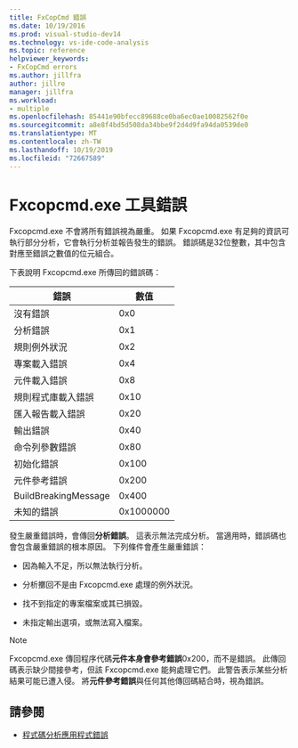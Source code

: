 ```yaml
---
title: FxCopCmd 錯誤
ms.date: 10/19/2016
ms.prod: visual-studio-dev14
ms.technology: vs-ide-code-analysis
ms.topic: reference
helpviewer_keywords:
- FxCopCmd errors
ms.author: jillfra
author: jillre
manager: jillfra
ms.workload:
- multiple
ms.openlocfilehash: 85441e90bfecc89688ce0ba6ec0ae10082562f0e
ms.sourcegitcommit: a8e8f4bd5d508da34bbe9f2d4d9fa94da0539de0
ms.translationtype: MT
ms.contentlocale: zh-TW
ms.lasthandoff: 10/19/2019
ms.locfileid: "72667589"
---
```

# <a name="fxcopcmd-tool-errors"></a>Fxcopcmd.exe 工具錯誤

Fxcopcmd.exe 不會將所有錯誤視為嚴重。 如果 Fxcopcmd.exe 有足夠的資訊可執行部分分析，它會執行分析並報告發生的錯誤。 錯誤碼是32位整數，其中包含對應至錯誤之數值的位元組合。

下表說明 Fxcopcmd.exe 所傳回的錯誤碼：

|錯誤|數值|
|-----------|-------------------|
|沒有錯誤|0x0|
|分析錯誤|0x1|
|規則例外狀況|0x2|
|專案載入錯誤|0x4|
|元件載入錯誤|0x8|
|規則程式庫載入錯誤|0x10|
|匯入報告載入錯誤|0x20|
|輸出錯誤|0x40|
|命令列參數錯誤|0x80|
|初始化錯誤|0x100|
|元件參考錯誤|0x200|
|BuildBreakingMessage|0x400|
|未知的錯誤|0x1000000|

發生嚴重錯誤時，會傳回**分析錯誤**。 這表示無法完成分析。 當適用時，錯誤碼也會包含嚴重錯誤的根本原因。 下列條件會產生嚴重錯誤：

- 因為輸入不足，所以無法執行分析。

- 分析擲回不是由 Fxcopcmd.exe 處理的例外狀況。

- 找不到指定的專案檔案或其已損毀。

- 未指定輸出選項，或無法寫入檔案。

> [!NOTE]
> Fxcopcmd.exe 傳回程序代碼**元件本身會參考錯誤**0x200，而不是錯誤。 此傳回碼表示缺少間接參考，但該 Fxcopcmd.exe 能夠處理它們。 此警告表示某些分析結果可能已遭入侵。 將**元件參考錯誤**與任何其他傳回碼結合時，視為錯誤。

## <a name="see-also"></a>請參閱

- [程式碼分析應用程式錯誤](../code-quality/code-analysis-application-errors.md)